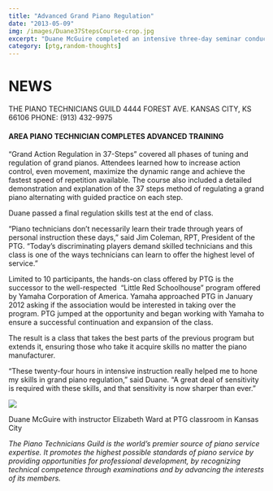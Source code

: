 ```yaml
---
title: "Advanced Grand Piano Regulation"
date: "2013-05-09"
img: /images/Duane37StepsCourse-crop.jpg
excerpt: "Duane McGuire completed an intensive three-day seminar conducted by the Piano Technicians Guild in 2013."
category: [ptg,random-thoughts]
---
```


# NEWS

THE PIANO TECHNICIANS GUILD 4444 FOREST AVE. KANSAS CITY, KS 66106 PHONE: (913) 432-9975

#### AREA PIANO TECHNICIAN COMPLETES ADVANCED TRAINING



“Grand Action Regulation in 37-Steps” covered all phases of tuning and regulation of grand pianos. Attendees learned how to increase action control, even movement, maximize the dynamic range and achieve the fastest speed of repetition available. The course also included a detailed demonstration and explanation of the 37 steps method of regulating a grand piano alternating with guided practice on each step.

Duane passed a final regulation skills test at the end of class.

“Piano technicians don’t necessarily learn their trade through years of personal instruction these days,” said Jim Coleman, RPT, President of the PTG. “Today’s discriminating players demand skilled technicians and this class is one of the ways technicians can learn to offer the highest level of service.”

Limited to 10 participants, the hands-on class offered by PTG is the successor to the well-respected  “Little Red Schoolhouse” program offered by Yamaha Corporation of America. Yamaha approached PTG in January 2012 asking if the association would be interested in taking over the program. PTG jumped at the opportunity and began working with Yamaha to ensure a successful continuation and expansion of the class.

The result is a class that takes the best parts of the previous program but extends it, ensuring those who take it acquire skills no matter the piano manufacturer.

“These twenty-four hours in intensive instruction really helped me to hone my skills in grand piano regulation,” said Duane. “A great deal of sensitivity is required with these skills, and that sensitivity is now sharper than ever.”

![](/images/Duane37StepsCourse.jpg)

Duane McGuire with instructor Elizabeth Ward at PTG classroom in Kansas City

_The Piano Technicians Guild is the world’s premier source of piano service expertise. It promotes the highest possible standards of piano service by providing opportunities for professional development, by recognizing technical competence through examinations and by advancing the interests of its members._
